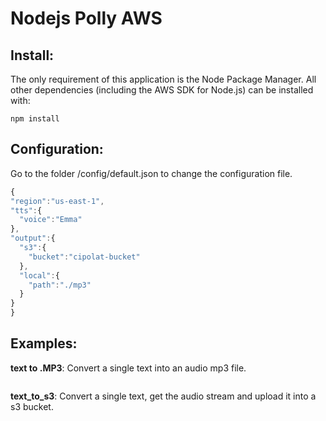 # Nodejs Polly AWS

## Install:

The only requirement of this application is the Node Package Manager. All other
dependencies (including the AWS SDK for Node.js) can be installed with:

    npm install
    
## Configuration:

Go to the folder /config/default.json to change the configuration file.

  ```js
{
  "region":"us-east-1",
  "tts":{
    "voice":"Emma"
  },
  "output":{
    "s3":{
      "bucket":"cipolat-bucket" 
    },
    "local":{
      "path":"./mp3"
    }
  }
}
  ```   

## Examples:

**text to .MP3**: Convert a single text into an audio mp3 file.
  ```node text_to_mp3.js
  ```  

**text_to_s3**: Convert a single text, get the audio stream and upload it into a s3 bucket.
  ```node text_to_mp3.js
  ```  
